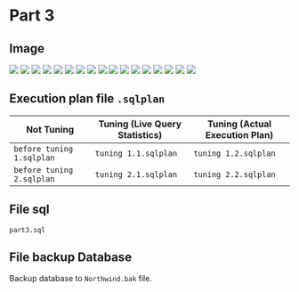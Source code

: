 # Part 3

## Image

<img src='./Picture22.png'/>
<img src='./Picture23.png'/>
<img src='./Picture24.png'/>
<img src='./Picture25.png'/>
<img src='./Picture26.png'/>
<img src='./Picture27.png'/>
<img src='./Picture28.png'/>
<img src='./Picture29.png'/>
<img src='./Picture30.png'/>
<img src='./Picture31.png'/>
<img src='./Picture32.png'/>
<img src='./Picture33.png'/>
<img src='./Picture34.png'/>
<img src='./Picture35.png'/>
<img src='./Picture36.png'/>
<img src='./Picture37.png'/>
<img src='./Picture38.png'/>

## Execution plan file `.sqlplan`

| Not Tuning                | Tuning (Live Query Statistics) | Tuning (Actual Execution Plan) |
| ------------------------- | ------------------------------ | ------------------------------ |
| `before tuning 1.sqlplan` | `tuning 1.1.sqlplan`           | `tuning 1.2.sqlplan`           |
| `before tuning 2.sqlplan` | `tuning 2.1.sqlplan`           | `tuning 2.2.sqlplan`           |

## File sql

`part3.sql`

## File backup Database

Backup database to `Northwind.bak` file.
